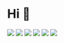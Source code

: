 # Hi 👋

<img src="https://img.shields.io/badge/Haskell-5E5086?style=flat&logo=Haskell&logoColor=white&logoWidth=30"/>
<img src="https://img.shields.io/badge/Rust-7A2F00?style=flat&logo=Rust&logoColor=white&logoWidth=30"/>
<img src="https://img.shields.io/badge/Python-306998?style=flat&logo=Python&logoColor=white&logoWidth=30"/>
<img src="https://img.shields.io/badge/Java-F14C4D?style=flat&logo=Java&logoColor=white&logoWidth=30"/>
<img src="https://img.shields.io/badge/TypeScript-3178C6?style=flat&logo=TypeScript&logoColor=white&logoWidth=30"/>
<img src="https://img.shields.io/badge/JavaScript-F0DB4F?style=flat&logo=JavaScript&logoColor=white&logoWidth=30"/>
